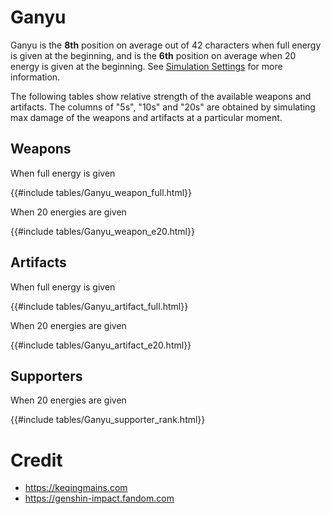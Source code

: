 # Ganyu

Ganyu is the **8th** position on average out of 42
characters when full energy is given at the beginning, and is the
**6th** position on average when 20 energy is given at the
beginning. See [Simulation Settings](./simulation_settings.md) for more
information.

The following tables show relative strength of the available weapons and
artifacts. The columns of "5s", "10s" and "20s" are obtained by
simulating max damage of the weapons and artifacts at a particular
moment.

## Weapons

When full energy is given

{{#include tables/Ganyu_weapon_full.html}}

When 20 energies are given

{{#include tables/Ganyu_weapon_e20.html}}

## Artifacts

When full energy is given

{{#include tables/Ganyu_artifact_full.html}}

When 20 energies are given

{{#include tables/Ganyu_artifact_e20.html}}

## Supporters

When 20 energies are given

{{#include tables/Ganyu_supporter_rank.html}}

# Credit

- <https://keqingmains.com>
- <https://genshin-impact.fandom.com>

